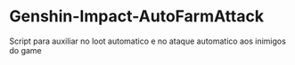# Genshin-Impact-AutoFarmAttack
Script para auxiliar no loot automatico e no ataque automatico aos inimigos do game

